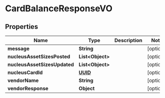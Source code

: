 
# CardBalanceResponseVO

## Properties
Name | Type | Description | Notes
------------ | ------------- | ------------- | -------------
**message** | **String** |  |  [optional]
**nucleusAssetSizesPosted** | **List&lt;Object&gt;** |  |  [optional]
**nucleusAssetSizesUpdated** | **List&lt;Object&gt;** |  |  [optional]
**nucleusCardId** | [**UUID**](UUID.md) |  |  [optional]
**vendorName** | **String** |  |  [optional]
**vendorResponse** | **Object** |  |  [optional]



